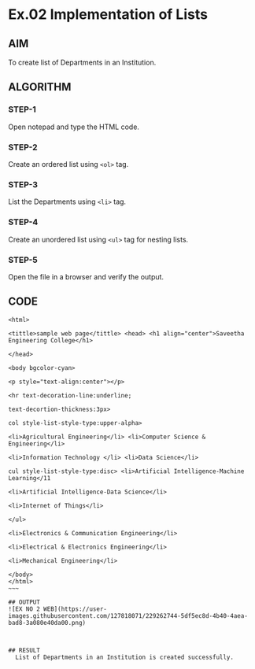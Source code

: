 # Ex.02 Implementation of Lists
## AIM
  To create list of Departments in an Institution.

## ALGORITHM
### STEP-1
  Open notepad and type the HTML code.

### STEP-2
  Create an ordered list using ```<ol>``` tag.

### STEP-3
  List the Departments using ```<li>``` tag.

### STEP-4
  Create an unordered list using ```<ul>``` tag for nesting lists.

### STEP-5
  Open the file in a browser and verify the output.
  
## CODE
```
<html>

<tittle>sample web page</tittle> <head> <h1 align="center">Saveetha Engineering College</h1>

</head>

<body bgcolor-cyan>

<p style="text-align:center"></p>

<hr text-decoration-line:underline;

text-decortion-thickness:3px>

col style-list-style-type:upper-alpha>

<li>Agricultural Engineering</li> <li>Computer Science & Engineering</li>

<li>Information Technology </li> <li>Data Science</li>

cul style-list-style-type:disc> <li>Artificial Intelligence-Machine Learning</11

<li>Artificial Intelligence-Data Science</li>

<li>Internet of Things</li>

</ul>

<li>Electronics & Communication Engineering</li>

<li>Electrical & Electronics Engineering</li>

<li>Mechanical Engineering</li>

</body>
</html>
~~~

## OUTPUT
![EX NO 2 WEB](https://user-images.githubusercontent.com/127818071/229262744-5df5ec8d-4b40-4aea-bad8-3a080e40da00.png)



## RESULT
  List of Departments in an Institution is created successfully.
